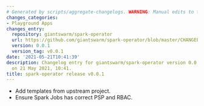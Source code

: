 ```yaml
---
# Generated by scripts/aggregate-changelogs. WARNING: Manual edits to this files will be overwritten.
changes_categories:
- Playground Apps
changes_entry:
  repository: giantswarm/spark-operator
  url: https://github.com/giantswarm/spark-operator/blob/master/CHANGELOG.md#001---2021-05-21
  version: 0.0.1
  version_tag: v0.0.1
date: '2021-05-21T10:41:39'
description: Changelog entry for giantswarm/spark-operator version 0.0.1, published
  on 21 May 2021, 10:41.
title: spark-operator release v0.0.1
---
```


- Add templates from upstream project.
- Ensure Spark Jobs has correct PSP and RBAC.
